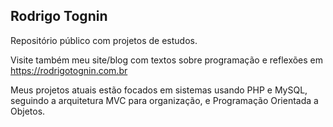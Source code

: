 ## Rodrigo Tognin

Repositório público com projetos de estudos.

Visite também meu site/blog com textos sobre programação e reflexões em https://rodrigotognin.com.br

Meus projetos atuais estão focados em sistemas usando PHP e MySQL, seguindo a arquitetura MVC para organização, e Programação Orientada a Objetos.
